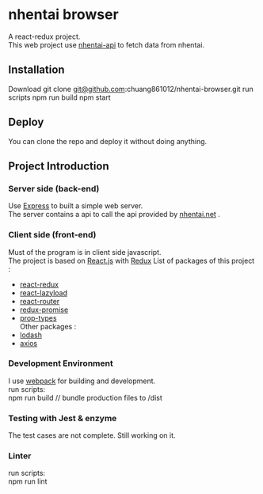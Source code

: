 # nhentai browser
A react-redux project.  
This web project use [nhentai-api](https://github.com/chuang861012/nhentai-api) to fetch data from nhentai.
## Installation
Download
    git clone git@github.com:chuang861012/nhentai-browser.git
run scripts
    npm run build
    npm start
## Deploy
You can clone the repo and deploy it  without doing anything. 
## Project Introduction
### Server side (back-end)
Use [Express](https://expressjs.com) to built a simple web server.      
The server contains a api to call the api provided by [nhentai.net](https://nhentai.net) .
### Client side (front-end)
Must of the program is in client side javascript.       
The project is based on [React.js](https://reactjs.org/) with [Redux](https://redux.js.org/)
List of packages of this project : 
- [react-redux](https://redux.js.org/)
- [react-lazyload](https://github.com/jasonslyvia/react-lazyload)
- [react-router](https://reacttraining.com/react-router/)
- [redux-promise](https://github.com/redux-utilities/redux-promise)
- [prop-types](https://www.npmjs.com/package/prop-types)        
Other packages :  
- [lodash](https://lodash.com/docs/4.17.10)
- [axios](https://github.com/axios/axios)
### Development Environment
I use [webpack](https://webpack.js.org/) for building and development.      
run scripts:        
    npm run build // bundle production files to /dist
### Testing with Jest & enzyme
The test cases are not complete. Still working on it.
### Linter
run scripts:        
    npm run lint